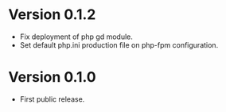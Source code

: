 # Version 0.1.2
- Fix deployment of php gd module.
- Set default php.ini production file on php-fpm configuration.

# Version 0.1.0
- First public release.
